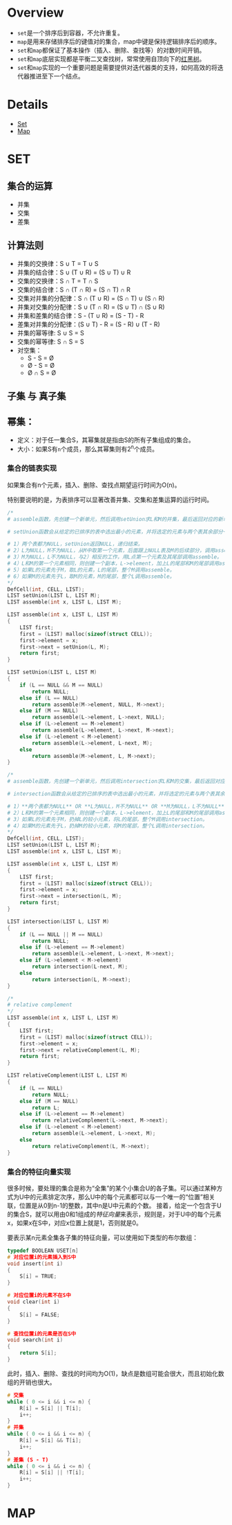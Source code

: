 # Overview

- `set`是一个排序后到容器，不允许重复。
- `map`是用来存储排序后的键值对的集合，map中键是保持逻辑排序后的顺序。
- `set`和`map`都保证了基本操作（插入、删除、查找等）的对数时间开销。
- `set`和`map`底层实现都是平衡二叉查找树，常常使用自顶向下的[红黑树](https://en.wikipedia.org/wiki/Red-black_tree)。
- `set`和`map`实现的一个重要问题是需要提供对迭代器类的支持，如何高效的将迭代器推进至下一个结点。

# Details

* [Set](#set)
* [Map](#map)

# SET

## 集合的运算

- 并集
- 交集
- 差集

## 计算法则

- 并集的交换律：S ∪ T = T ∪ S
- 并集的结合律：S ∪ (T ∪ R) = (S ∪ T) ∪ R
- 交集的交换律：S ∩ T = T ∩ S
- 交集的结合律：S ∩ (T ∩ R) = (S ∩ T) ∩ R
- 交集对并集的分配律：S ∩ (T ∪ R) = (S ∩ T) ∪ (S ∩ R)
- 并集对交集的分配律：S ∪ (T ∩ R) = (S ∪ T) ∩ (S ∪ R)  
- 并集和差集的结合律：S - (T ∪ R) = (S - T) - R
- 差集对并集的分配律：(S ∪ T) - R = (S - R) ∪ (T - R)
- 并集的幂等律: S ∪ S = S
- 交集的幂等律: S ∩ S = S
- 对空集：
    - S - S = Ø
    - Ø - S = Ø
    - Ø ∩ S = Ø

## 子集 与 真子集

## 幂集：
- 定义：对于任一集合S，其幂集就是指由S的所有子集组成的集合。
- 大小：如果S有`n`个成员，那么其幂集则有2<sup>n</sup>个成员。

### 集合的链表实现

如果集合有n个元素，插入、删除、查找点期望运行时间为O(n)。

特别要说明的是，为表排序可以显著改善并集、交集和差集运算的运行时间。



```C
/*
# assemble函数，先创建一个新单元，然后调用setUnion求L和M的并集，最后返回对应的新单元。

# setUnion函数会从给定的已排序的表中选出最小的元素，并将选定的元素与两个表其余部分一起传给assemble函数。对setUnion来说有6种情况，取决于两个表中有没有NULL，都没有时，看看那个表的表头元素先于另一个。

# 1）两个表都为NULL，setUnion返回NULL，递归结束。
# 2）L为NULL，M不为NULL，从M中取第一个元素，后面跟上NULL表及M的后续部分，调用assemble。
# 3）M为NULL，L不为NULL，与2）相反的工作，用L点第一个元素及其尾部调用assemble。
# 4）L和M的第一个元素相同，则创建一个副本，L->element，加上L的尾部和M的尾部调用assemble。
# 5）如果L的元素先于M，取L的元素，L的尾部，整个M调用assemble。
# 6）如果M的元素先于L，取M的元素，M的尾部，整个L调用assemble。
*/
DefCell(int, CELL, LIST);
LIST setUnion(LIST L, LIST M);
LIST assemble(int x, LIST L, LIST M);

LIST assemble(int x, LIST L, LIST M)
{
    LIST first;
    first = (LIST) malloc(sizeof(struct CELL));
    first->element = x;
    first->next = setUnion(L, M);
    return first;
}

LIST setUnion(LIST L, LIST M)
{
    if (L == NULL && M == NULL)
        return NULL;
    else if (L == NULL)
        return assemble(M->element, NULL, M->next);
    else if (M == NULL)
        return assemble(L->element, L->next, NULL);
    else if (L->element == M->element)
        return assemble(L->element, L->next, M->next);
    else if (L->element < M->element)
        return assemble(L->element, L-next, M);
    else 
        return assemble(M->element, L, M->next);
}
```

```C
/*
# assemble函数，先创建一个新单元，然后调用intersection求L和M的交集，最后返回对应的新单元。

# intersection函数会从给定的已排序的表中选出最小的元素，并将选定的元素与两个表其余部分一起传给assemble函数。对intersection来说有4种情况，取决于两个表中有没有NULL，都没有时，看看那个表的表头元素先于另一个。

# 1）**两个表都为NULL** OR **L为NULL，M不为NULL** OR **M为NULL，L不为NULL**，表示一个或两个表为空，剩余不再有交集，返回NULL。
# 2）L和M的第一个元素相同，则创建一个副本，L->element，加上L的尾部和M的尾部调用assemble。
# 3）如果L的元素先于M，扔掉L的较小元素，将L的尾部，整个M调用intersection。
# 4）如果M的元素先于L，扔掉M的较小元素，将M的尾部，整个L调用intersection。
*/
DefCell(int, CELL, LIST);
LIST setUnion(LIST L, LIST M);
LIST assemble(int x, LIST L, LIST M);

LIST assemble(int x, LIST L, LIST M)
{
    LIST first;
    first = (LIST) malloc(sizeof(struct CELL));
    first->element = x;
    first->next = intersection(L, M);
    return first;
}

LIST intersection(LIST L, LIST M)
{
    if (L == NULL || M == NULL)
        return NULL;
    else if (L->element == M->element)
        return assemble(L->element, L->next, M->next);
    else if (L->element < M->element)
        return intersection(L-next, M);
    else 
        return intersection(L, M->next);
}
```

```C
/*
# relative complement 
*/
LIST assemble(int x, LIST L, LIST M)
{
    LIST first;
    first = (LIST) malloc(sizeof(struct CELL));
    first->element = x;
    first->next = relativeComplement(L, M);
    return first;
}

LIST relativeComplement(LIST L, LIST M)
{
    if (L == NULL)
        return NULL;
    else if (M == NULL)
        return L;
    else if (L->element == M->element)
        return relativeComplement(L->next, M->next);
    else if (L->element < M->element)
        return assemble(L->element, L->next, M);
    else 
        return relativeComplement(L, M->next);
}
```

### 集合的特征向量实现

很多时候，要处理的集合是称为“全集”的某个小集合U的各子集。可以通过某种方式为U中的元素排定次序，那么U中的每个元素都可以与一个唯一的“位置”相关联，位置是从0到n-1的整数，其中n是U中元素的个数。
接着，给定一个包含于U的集合S，就可以用由0和1组成的*特征向量*来表示，规则是，对于U中的每个元素x，如果x在S中，对应x位置上就是1，否则就是0。

要表示某n元素全集各子集的特征向量，可以使用如下类型的布尔数组：
```C
typedef BOOLEAN USET[n]
# 对应位置i的元素插入到S中
void insert(int i)
{
    S[i] = TRUE;
}

# 对应位置i的元素不在S中
void clear(int i)
{
    S[i] = FALSE;
}

# 查找位置i的元素是否在S中
void search(int i)
{
    return S[i];
}
```

此时，插入、删除、查找的时间均为O(1)，缺点是数组可能会很大，而且初始化数组的开销也很大。

```C
# 交集
while ( 0 <= i && i <= n) {
    R[i] = S[i] || T[i];
    i++;
}
# 并集
while ( 0 <= i && i <= n) {
    R[i] = S[i] && T[i];
    i++;
}
# 差集 (S - T)
while ( 0 <= i && i <= n) {
    R[i] = S[i] || !T[i];
    i++;
}
```


# MAP 

